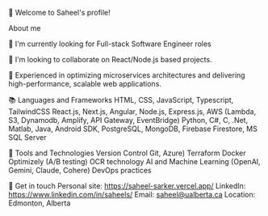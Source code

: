 👋 Welcome to Saheel's profile!   

<!--
**Saheel-Sarker/Saheel-Sarker** is a ✨ _special_ ✨ repository because its `README.md` (this file) appears on your GitHub profile.

Here are some ideas to get you started:

- 🔭 I’m currently working on ...
- 🌱 I’m currently learning ...
- 👯 I’m looking to collaborate on ...
- 🤔 I’m looking for help with ...
- 💬 Ask me about ...
- 📫 How to reach me: ...
- 😄 Pronouns: ...
- ⚡ Fun fact: ...
-->

About me

🔭 I'm currently looking for Full-stack Software Engineer roles

👯 I'm looking to collaborate on React/Node.js based projects.

🌟 Experienced in optimizing microservices architectures and delivering high-performance, scalable web applications.

📚  Languages and Frameworks
HTML, CSS, JavaScript, Typescript, TailwindCSS
React.js, Next.js, Angular, Node.js, Express.js, AWS (Lambda, S3, Dynamodb, Amplify, API Gateway, EventBridge)
Python, C#, C, .Net, Matlab, Java, Android SDK,
PostgreSQL, MongoDB, Firebase Firestore, MS SQL Server

🔧 Tools and Technologies
Version Control Git, Azure)
Terraform
Docker
Optimizely (A/B testing)
OCR technology
AI and Machine Learning (OpenAI, Gemini, Claude, Cohere)
DevOps practices

🔗 Get in touch
Personal site: https://saheel-sarker.vercel.app/
LinkedIn: https://www.linkedin.com/in/saheels/
Email: saheel@ualberta.ca
Location: Edmonton, Alberta

